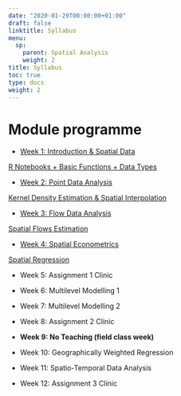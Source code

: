 ```yaml
---
date: "2020-01-29T00:00:00+01:00"
draft: false
linktitle: Syllabus
menu:
  sp:
    parent: Spatial Analysis
    weight: 2
title: Syllabus
toc: true
type: docs
weight: 2
---
```


# Module programme

* [Week 1: Introduction & Spatial Data](https://vital.liv.ac.uk)

[R Notebooks + Basic Functions + Data Types](https://gdsl-ul.github.io/san/intro.html)

* [Week 2: Point Data Analysis](https://gdsl-ul.github.io/san/points.html)

[Kernel Density Estimation & Spatial Interpolation](https://gdsl-ul.github.io/san/points.html)

* [Week 3: Flow Data Analysis](https://gdsl-ul.github.io/san/flows.html)

[Spatial Flows Estimation](https://gdsl-ul.github.io/san/flows.html)

* [Week 4: Spatial Econometrics](https://gdsl-ul.github.io/san/spatial-econometrics.html)

[Spatial Regression](https://gdsl-ul.github.io/san/spatial-econometrics.html)

* Week 5: Assignment 1 Clinic

* Week 6: Multilevel Modelling 1

* Week 7: Multilevel Modelling 2

* Week 8: Assignment 2 Clinic

* **Week 9: No Teaching (field class week)**

* Week 10: Geographically Weighted Regression

* Week 11: Spatio-Temporal Data Analysis

* Week 12: Assignment 3 Clinic